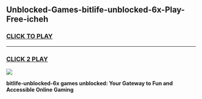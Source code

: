 
## Unblocked-Games-bitlife-unblocked-6x-Play-Free-icheh
<h3>
<a href="https://premium76.site?title=bitlife-unblocked-6x&ref=21A">CLICK TO PLAY</a></h3>
<hr>

<h3>
<a href="https://premium76.site?title=bitlife-unblocked-6x&ref=21A">CLICK 2 PLAY</a>
  
</h3>

<a href="https://premium76.site?title=bitlife-unblocked-6x&ref=21A"><img src="https://clearcache.store/games.png"></a>


**bitlife-unblocked-6x games unblocked: Your Gateway to Fun and Accessible Online Gaming**
